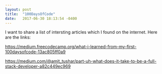 ```yaml
---
layout: post
title:  "100DaysOfCode"
date:   2017-06-30 18:13:54 -0400
---
```



I want to share a list of intersting articles which I found on the internet. Here are the links:

https://medium.freecodecamp.org/what-i-learned-from-my-first-100daysofcode-13ac805ff0a9

https://medium.com/@amit_tushar/part-uh-what-does-it-take-to-be-a-full-stack-developer-a82c449ec969


